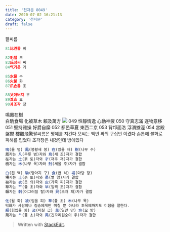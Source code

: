 ```yaml
---
title: '천자문 8049'
date: 2020-07-02 16:21:13
category: '천자문'
draft: false
---
```


팔씨름

```js
81比견줄 비

82毛털 모
83氏성씨 씨
84气기운 기

85水물 수
86火불 화
87爪손톱 조

88父아버지 부
89爻효 효
90爿조각 장
```

鳴鳳在樹  
白駒食場
化被草木
賴及萬方
![](https://i.ibb.co/HHyZMkZ/2020-07-02-11-33-53.png)
049 性靜情逸 心動神疲 050 守真志滿 逐物意移
051 堅持雅操 好爵自縻 052 都邑華夏 東西二京 
053 背邙面洛 浮渭據涇 054 宮殿盤鬱 樓觀飛驚팔씨름은 명예를 지킨다
모씨는 백번 싸워 구십번 이겼다
손톱에 불화로 피해를 입었다
조각장은 내것인데 방에있다

```js
鳴(울 명) 鳳(봉황새 봉) 在(있을 재) 樹(나무 수)
鳳자는 凡(무릇 범)자와 鳥(새 조)자가 결합
在자는 土(흙 토)자와 才(재주 재)자가 결합
樹자는 木(나무 목)자와 尌(세울 주)자가 결합

白(흰 백) 駒(망아지 구) 食(밥 식) 場(마당 장)
場자는 土(흙 토)자와 昜(볕 양)자가 결합
被자는 衣(옷 의)자와 皮(가죽 피)자가 결합
草자는 艹(풀 초)자와 早(일찍 조)자가 결합
賴자는 剌(어그러질 랄)자와 貝(조개 패)자가 결합

化(될 화) 被(입을 피) 草(풀 초) 木(나무 목)
덕화가 사람이나 짐승에게만 미칠 뿐 아니라 초목에까지도 미침을 말한다.
賴(힘입을 뢰) 及(미칠 급) 萬(일만 만) 方(모 방)
萬자는 艹(풀 초)자와 禺(긴꼬리원숭이 우)자가 결합

```

> Written with [StackEdit](https://stackedit.io/).

<!--stackedit_data:
eyJoaXN0b3J5IjpbLTg4OTQ1MzYzOCwtMzYyMTYzOTAwLC0xMD
QyNTU5OTM4LC0yNTQyOTkxODIsOTE0MzMwNjkzLDE3MTcyMTE3
ODcsLTExMDkzMjU4NDcsLTE5MDA1NjUyNzQsMTgyNjI4NDgzNC
w2MDQ5MzM3NzMsLTE3MzY3MzM0NzEsLTUzOTE3MDk3MF19
-->